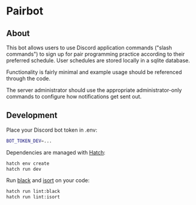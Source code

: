# Pairbot

## About

This bot allows users to use Discord application commands ("slash commands") to sign up for pair programming practice according to their preferred schedule. User schedules are stored locally in a sqlite database.

Functionality is fairly minimal and example usage should be referenced through the code.

The server administrator should use the appropriate administrator-only commands to configure how notifications get sent out.

## Development

Place your Discord bot token in .env:

``` sh
BOT_TOKEN_DEV=...
```

Dependencies are managed with [Hatch](https://hatch.pypa.io/latest/):

``` sh
hatch env create
hatch run dev
```

Run [black](https://pypi.org/project/black/) and [isort](https://pycqa.github.io/isort/index.html) on your code:

``` sh
hatch run lint:black
hatch run lint:isort
```

